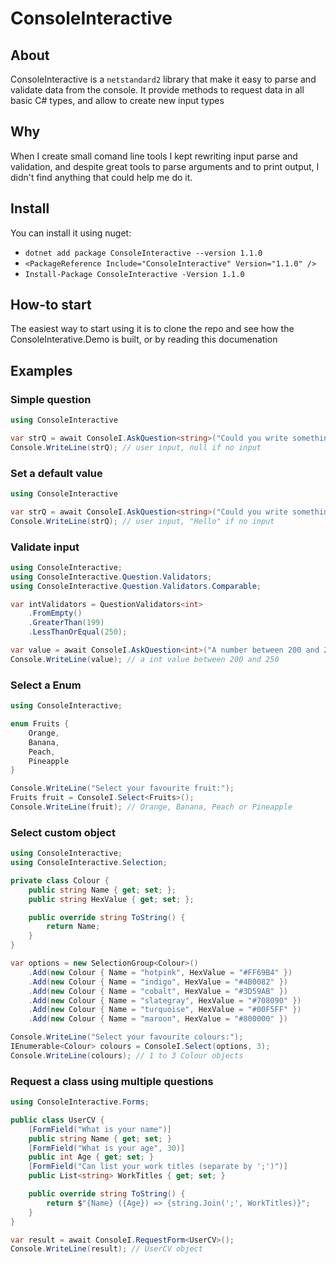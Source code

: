 # ConsoleInteractive

## About

ConsoleInteractive is a `netstandard2` library that make it easy to parse and
 validate data from the console. It provide methods to request data in all basic
 C# types, and allow to create new input types

## Why

When I create small comand line tools I kept rewriting input parse and validation,
 and despite great tools to parse  arguments and to print output, I didn't find
 anything that could help me do it.

## Install

You can install it using nuget:

- `dotnet add package ConsoleInteractive --version 1.1.0`
- `<PackageReference Include="ConsoleInteractive" Version="1.1.0" />`
- `Install-Package ConsoleInteractive -Version 1.1.0`

## How-to start

The easiest way to start using it is to clone the repo and see how the
 ConsoleInterative.Demo is built, or by reading this documenation

## Examples

### Simple question

```C#
using ConsoleInteractive

var strQ = await ConsoleI.AskQuestion<string>("Could you write something");
Console.WriteLine(strQ); // user input, null if no input
```

### Set a default value
```C#
using ConsoleInteractive

var strQ = await ConsoleI.AskQuestion<string>("Could you write something", "Hello");
Console.WriteLine(strQ); // user input, "Hello" if no input
```

### Validate input
```C#
using ConsoleInteractive;
using ConsoleInteractive.Question.Validators;
using ConsoleInteractive.Question.Validators.Comparable;

var intValidators = QuestionValidators<int>
    .FromEmpty()
    .GreaterThan(199)
    .LessThanOrEqual(250);

var value = await ConsoleI.AskQuestion<int>("A number between 200 and 250", 0, intValidators);
Console.WriteLine(value); // a int value between 200 and 250
```

### Select a Enum
```C#
using ConsoleInteractive;

enum Fruits {
    Orange,
    Banana,
    Peach,
    Pineapple
}

Console.WriteLine("Select your favourite fruit:");
Fruits fruit = ConsoleI.Select<Fruits>();
Console.WriteLine(fruit); // Orange, Banana, Peach or Pineapple
```
### Select custom object
```C#
using ConsoleInteractive;
using ConsoleInteractive.Selection;

private class Colour {
    public string Name { get; set; };
    public string HexValue { get; set; };

    public override string ToString() {
        return Name;
    }
}

var options = new SelectionGroup<Colour>()
    .Add(new Colour { Name = "hotpink", HexValue = "#FF69B4" })
    .Add(new Colour { Name = "indigo", HexValue = "#4B0082" })
    .Add(new Colour { Name = "cobalt", HexValue = "#3D59AB" })
    .Add(new Colour { Name = "slategray", HexValue = "#708090" })
    .Add(new Colour { Name = "turquoise", HexValue = "#00F5FF" })
    .Add(new Colour { Name = "maroon", HexValue = "#800000" })

Console.WriteLine("Select your favourite colours:");
IEnumerable<Colour> colours = ConsoleI.Select(options, 3);
Console.WriteLine(colours); // 1 to 3 Colour objects
```

### Request a class using multiple questions

```C#
using ConsoleInteractive.Forms;

public class UserCV {
    [FormField("What is your name")]
    public string Name { get; set; }
    [FormField("What is your age", 30)]
    public int Age { get; set; }
    [FormField("Can list your work titles (separate by ';')")]
    public List<string> WorkTitles { get; set; }

    public override string ToString() {
        return $"{Name} ({Age}) => {string.Join(';', WorkTitles)}";
    }
}

var result = await ConsoleI.RequestForm<UserCV>();
Console.WriteLine(result); // UserCV object
```